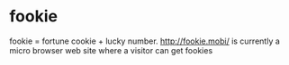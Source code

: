 # fookie
fookie = fortune cookie + lucky number. http://fookie.mobi/ is currently a micro browser web site where a visitor can get fookies
